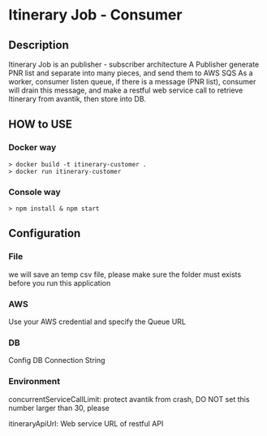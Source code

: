# Itinerary Job - Consumer

## Description
Itinerary Job is an publisher - subscriber architecture
A Publisher generate PNR list and separate into many pieces, and send them to AWS SQS 
As a worker, consumer listen queue, if there is a message (PNR list), consumer will drain this message, and make a restful web service call to retrieve Itinerary from avantik, then store into DB.

## HOW to USE
### Docker way
    > docker build -t itinerary-customer .
    > docker run itinerary-customer

### Console way
    > npm install & npm start

## Configuration
### File
we will save an temp csv file, please make sure the folder must exists before you run this application

### AWS
Use your AWS credential and specify the Queue URL

### DB
Config DB Connection String

### Environment
concurrentServiceCallLimit: protect avantik from crash, DO NOT set this number larger than 30, please

itineraryApiUrl: Web service URL of restful API

